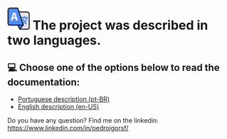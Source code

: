 # <img src="https://github.com/FilipePS/Traduzir-paginas-web/blob/master/src/icons/icon-128.png" height="50"> The project was described in two languages.

<!--
<h1 align="center"> 
 <img src="https://github.com/Sipauba/projetoLixeiraAutomatica/blob/main/imagens/banner.png" alt="Lixeira Inteligente com Arduino Pro Mini - Turma Análise e Desenvolvimento de Sistema - FADAM (FACULDADE FADAM)">
♻️ Trash can intelligence with Arduino Pro Mini Board
</h1>
-->

## 💻 Choose one of the options below to read the documentation:


 - <a href="README.pt-BR.md">Portuguese description (pt-BR)</a>
 - <a href="README.en-US.md">English description (en-US)</a>
 
 
Do you have any question? Find me on the linkedin: https://www.linkedin.com/in/pedroigorsf/
